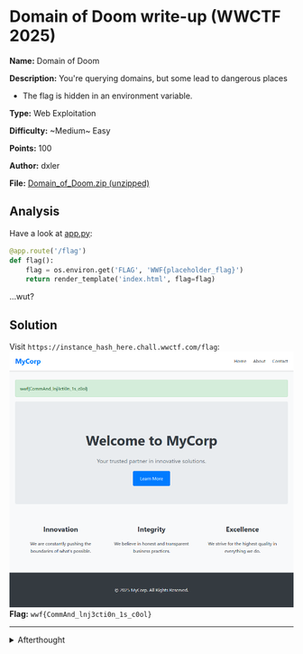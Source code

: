 # Domain of Doom write-up (WWCTF 2025)

**Name:** Domain of Doom

**Description:** You're querying domains, but some lead to dangerous places
- The flag is hidden in an environment variable.

**Type:** Web Exploitation

**Difficulty:** ~Medium~ Easy

**Points:** 100

**Author:** dxler

**File:** [Domain_of_Doom.zip (unzipped)](/Domain%20of%20Doom/Domain%20of%20Doom)

## Analysis

Have a look at [app.py](/Domain%20of%20Doom/Domain%20of%20Doom/code/app.py):
```python
@app.route('/flag')
def flag():
    flag = os.environ.get('FLAG', 'WWF{placeholder_flag}')
    return render_template('index.html', flag=flag)
```
...wut?

## Solution

Visit `https://instance_hash_here.chall.wwctf.com/flag`:
![flag.png](/Domain%20of%20Doom/flag.png)
**Flag:** `wwf{CommAnd_lnj3cti0n_1s_c0ol}`

---
<details>
<summary>Afterthought</summary>

![annoucement.png](/Domain%20of%20Doom/annoucement.png)

For a proper solution, check out other's Domain of Doom Revenge write-ups.

</details>
